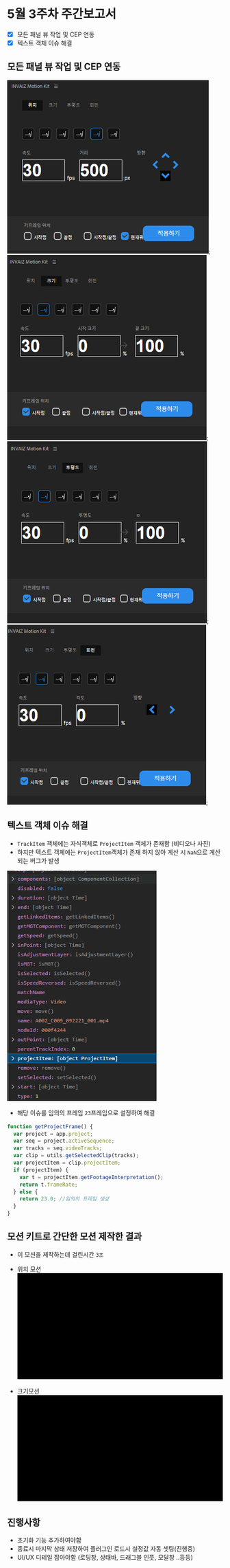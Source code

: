 # 5월 3주차 주간보고서

- [x] 모든 패널 뷰 작업 및 CEP 연동
- [x] 텍스트 객체 이슈 해결

## 모든 패널 뷰 작업 및 CEP 연동

![위치](./asset/위치.png);
![크기](./asset/크기.png);
![투명도](./asset/투명도.png);
![회전](./asset/회전.png);

## 텍스트 객체 이슈 해결

- `TrackItem` 객체에는 자식객체로 `ProjectItem` 객체가 존재함 (비디오나 사진)
- 하지만 텍스트 객체에는 `ProjectItem`객체가 존재 하지 않아 계산 시 `NaN`으로 계산되는 버그가 발생

![이슈](./asset//%EC%9D%B4%EC%8A%88.png)

- 해당 이슈를 임의의 프레임 `23`프레임으로 설정하여 해결

```js
function getProjectFrame() {
  var project = app.project;
  var seq = project.activeSequence;
  var tracks = seq.videoTracks;
  var clip = utils.getSelectedClip(tracks);
  var projectItem = clip.projectItem;
  if (projectItem) {
    var t = projectItem.getFootageInterpretation();
    return t.frameRate;
  } else {
    return 23.0; //임의의 프레임 생성
  }
}
```

## 모션 키트로 간단한 모션 제작한 결과

- 이 모션을 제작하는데 걸린시간 `3초`

- 위치 모션  
  ![결과](./asset/%EB%AA%A8%EC%85%98%EC%A0%81%EC%9A%A9.gif)

- 크기모션  
  ![결과2](./asset/크기모션.gif)

## 진행사항

- 초기화 기능 추가하여야함
- 종료시 마지막 상태 저장하여 플러그인 로드시 설정값 자동 셋팅(진행중)
- UI/UX 디테일 잡아야함 (로딩창, 상태바, 드래그블 인풋, 모달창 ..등등)
